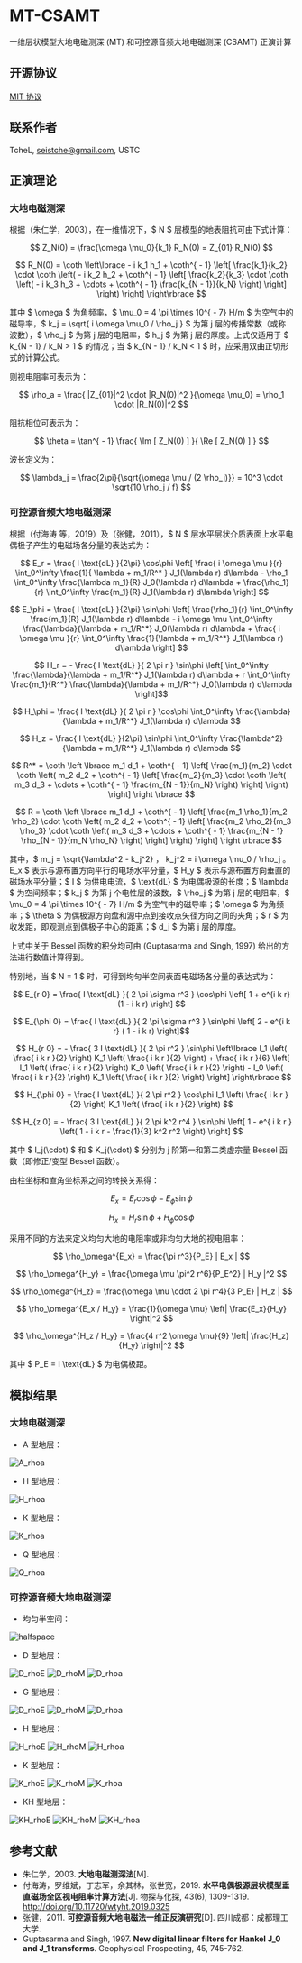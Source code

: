 # MT-CSAMT

一维层状模型大地电磁测深 (MT) 和可控源音频大地电磁测深 (CSAMT) 正演计算

## 开源协议

[MIT 协议](http://tchel.mit-license.org/)

## 联系作者

TcheL, seistche@gmail.com, USTC

## 正演理论

### 大地电磁测深

根据（朱仁学，2003），在一维情况下，$ N $ 层模型的地表阻抗可由下式计算：

$$ Z_N(0) = \frac{\omega \mu_0}{k_1} R_N(0) = Z_{01} R_N(0) $$

$$ R_N(0) = \coth \left\lbrace - i k_1 h_1 + \coth^{ - 1} \left[ \frac{k_1}{k_2} \cdot \coth \left( - i k_2 h_2 + \coth^{ - 1} \left[ \frac{k_2}{k_3} \cdot \coth \left( - i k_3 h_3 + \cdots + \coth^{ - 1} \frac{k_{N - 1}}{k_N} \right) \right] \right) \right] \right\rbrace $$

其中 $ \omega $ 为角频率，$ \mu_0 = 4 \pi \times 10^{ - 7} H/m $ 为空气中的磁导率，$ k_j = \sqrt{ i \omega \mu_0 / \rho_j } $ 为第 j 层的传播常数（或称波数），$ \rho_j $ 为第 j 层的电阻率，$ h_j $ 为第 j 层的厚度。上式仅适用于 $ k_{N - 1} / k_N > 1 $ 的情况；当 $ k_{N - 1} / k_N < 1 $ 时，应采用双曲正切形式的计算公式。

则视电阻率可表示为：

$$ \rho_a = \frac{ |Z_{01}|^2 \cdot |R_N(0)|^2 }{\omega \mu_0} = \rho_1 \cdot |R_N(0)|^2 ​$$

阻抗相位可表示为：

$$ \theta = \tan^{ - 1} \frac{ \Im [ Z_N(0) ] }{ \Re [ Z_N(0) ] } $$

波长定义为：

$$ \lambda_j = \frac{2\pi}{\sqrt{\omega \mu / (2 \rho_j)}} = 10^3 \cdot \sqrt{10 \rho_j / f} $$

### 可控源音频大地电磁测深

根据（付海涛 等，2019）及（张健，2011），$ N $ 层水平层状介质表面上水平电偶极子产生的电磁场各分量的表达式为：

$$ E_r = \frac{ I \text{dL} }{2\pi} \cos\phi \left[ \frac{ i \omega \mu }{r} \int_0^\infty \frac{1}{ \lambda + m_1/R^* } J_1(\lambda r) d\lambda - \rho_1 \int_0^\infty \frac{\lambda m_1}{R} J_0(\lambda r) d\lambda + \frac{\rho_1}{r} \int_0^\infty \frac{m_1}{R} J_1(\lambda r) d\lambda \right] ​$$

$$ E_\phi = \frac{ I \text{dL} }{2\pi} \sin\phi \left[ \frac{\rho_1}{r} \int_0^\infty \frac{m_1}{R} J_1(\lambda r) d\lambda - i \omega \mu \int_0^\infty \frac{\lambda}{\lambda + m_1/R^*} J_0(\lambda r) d\lambda + \frac{ i \omega \mu }{r} \int_0^\infty \frac{1}{\lambda + m_1/R^*} J_1(\lambda r) d\lambda \right] ​$$

$$ H_r = - \frac{ I \text{dL} }{ 2 \pi r } \sin\phi \left[ \int_0^\infty \frac{\lambda}{\lambda + m_1/R^*} J_1(\lambda r) d\lambda + r \int_0^\infty \frac{m_1}{R^*} \frac{\lambda}{\lambda + m_1/R^*} J_0(\lambda r) d\lambda \right] ​$$

$$ H_\phi = \frac{ I \text{dL} }{ 2 \pi r } \cos\phi \int_0^\infty \frac{\lambda}{\lambda + m_1/R^*} J_1(\lambda r) d\lambda $$

$$ H_z = \frac{ I \text{dL} }{2\pi} \sin\phi \int_0^\infty \frac{\lambda^2}{\lambda + m_1/R^*} J_1(\lambda r) d\lambda $$

$$ R^* = \coth \left \lbrace m_1 d_1 + \coth^{ - 1} \left[ \frac{m_1}{m_2} \cdot \coth \left( m_2 d_2 + \coth^{ - 1} \left[ \frac{m_2}{m_3} \cdot \coth \left( m_3 d_3 + \cdots + \coth^{ - 1} \frac{m_{N - 1}}{m_N} \right) \right] \right) \right] \right \rbrace $$

$$ R = \coth \left \lbrace m_1 d_1 + \coth^{ - 1} \left[ \frac{m_1 \rho_1}{m_2 \rho_2} \cdot \coth \left( m_2 d_2 + \coth^{ - 1} \left[ \frac{m_2 \rho_2}{m_3 \rho_3} \cdot \coth \left( m_3 d_3 + \cdots + \coth^{ - 1} \frac{m_{N - 1} \rho_{N - 1}}{m_N \rho_N} \right) \right] \right) \right] \right \rbrace $$

其中，$ m_j = \sqrt{\lambda^2 - k_j^2} $，$ k_j^2 = i \omega \mu_0 / \rho_j $。$ E_x $ 表示与源布置方向平行的电场水平分量，$ H_y $ 表示与源布置方向垂直的磁场水平分量；$ I $ 为供电电流，$ \text{dL} $ 为电偶极源的长度；$ \lambda $ 为空间频率；$ k_j $ 为第 j 个电性层的波数，$ \rho_j $ 为第 j 层的电阻率，$ \mu_0 = 4 \pi \times 10^{ - 7} H/m $ 为空气中的磁导率；$ \omega $ 为角频率；$ \theta $ 为偶极源方向盘和源中点到接收点矢径方向之间的夹角；$ r $ 为收发距，即观测点到偶极子中心的距离；$ d_j $ 为第 j 层的厚度。

上式中关于 Bessel 函数的积分均可由 (Guptasarma and Singh, 1997) 给出的方法进行数值计算得到。

特别地，当 $ N = 1 ​$ 时，可得到均匀半空间表面电磁场各分量的表达式为：

$$ E_{r 0} = \frac{ I \text{dL} }{ 2 \pi \sigma r^3 } \cos\phi \left[ 1 + e^{i k r} (1 - i k r) \right] $$

$$ E_{\phi 0} = \frac{ I \text{dL} }{ 2 \pi \sigma r^3 } \sin\phi \left[ 2 - e^{i k r} ( 1 - i k r) \right] ​$$

$$ H_{r 0} = - \frac{ 3 I \text{dL} }{ 2 \pi r^2 } \sin\phi \left\lbrace I_1 \left( \frac{ i k r }{2} \right) K_1 \left( \frac{ i k r }{2} \right) + \frac{ i k r }{6} \left[ I_1 \left( \frac{ i k r }{2} \right) K_0 \left( \frac{ i k r }{2} \right) - I_0 \left( \frac{ i k r }{2} \right) K_1 \left( \frac{ i k r }{2} \right) \right] \right\rbrace $$

$$ H_{\phi 0} = \frac{ I \text{dL} }{ 2 \pi r^2 } \cos\phi I_1 \left( \frac{ i k r }{2} \right) K_1 \left( \frac{ i k r  }{2} \right) $$

$$ H_{z 0} = - \frac{ 3 I \text{dL} }{ 2 \pi k^2 r^4 } \sin\phi \left[ 1 - e^{ i k r } \left( 1 - i k r - \frac{1}{3} k^2 r^2 \right) \right] $$

其中 $ I_j(\cdot) $ 和 $ K_j(\cdot) $ 分别为 j 阶第一和第二类虚宗量 Bessel 函数（即修正/变型 Bessel 函数）。

由柱坐标和直角坐标系之间的转换关系得：

$$ E_x = E_r \cos \phi - E_\phi \sin \phi ​$$

$$ H_x = H_r \sin \phi + H_\phi \cos \phi $$

采用不同的方法来定义均匀大地的电阻率或非均匀大地的视电阻率：

$$ \rho_\omega^{E_x} = \frac{\pi r^3}{P_E} | E_x | $$

$$ \rho_\omega^{H_y} = \frac{\omega \mu \pi^2 r^6}{P_E^2} | H_y |^2 $$

$$ \rho_\omega^{H_z} = \frac{\omega \mu \cdot 2 \pi r^4}{3 P_E} | H_z | $$

$$ \rho_\omega^{E_x / H_y} = \frac{1}{\omega \mu} \left| \frac{E_x}{H_y} \right|^2 $$

$$ \rho_\omega^{H_z / H_y} = \frac{4 r^2 \omega \mu}{9} \left| \frac{H_z}{H_y} \right|^2 $$

其中 $ P_E = I \text{dL} ​$ 为电偶极距。

## 模拟结果

### 大地电磁测深

- A 型地层：

![A_rhoa](MT/figures/A_rhoa.png)

- H 型地层：

![H_rhoa](MT/figures/H_rhoa.png)

- K 型地层：

![K_rhoa](MT/figures/K_rhoa.png)

- Q 型地层：

![Q_rhoa](MT/figures/Q_rhoa.png)

### 可控源音频大地电磁测深

- 均匀半空间：

![halfspace](CSAMT/figures/halfspace.png)

- D 型地层：

![D_rhoE](CSAMT/figures/D_rhoE.png)
![D_rhoM](CSAMT/figures/D_rhoM.png)
![D_rhoa](CSAMT/figures/D_rhoa.png)

- G 型地层：

![D_rhoE](CSAMT/figures/D_rhoE.png)
![D_rhoM](CSAMT/figures/D_rhoM.png)
![D_rhoa](CSAMT/figures/D_rhoa.png)

- H 型地层：

![H_rhoE](CSAMT/figures/H_rhoE.png)
![H_rhoM](CSAMT/figures/H_rhoM.png)
![H_rhoa](CSAMT/figures/H_rhoa.png)

- K 型地层：

![K_rhoE](CSAMT/figures/K_rhoE.png)
![K_rhoM](CSAMT/figures/K_rhoM.png)
![K_rhoa](CSAMT/figures/K_rhoa.png)

- KH 型地层：

![KH_rhoE](CSAMT/figures/KH_rhoE.png)
![KH_rhoM](CSAMT/figures/KH_rhoM.png)
![KH_rhoa](CSAMT/figures/KH_rhoa.png)

## 参考文献

- 朱仁学，2003. **大地电磁测深法**[M].
- 付海涛，罗维斌，丁志军，余其林，张世宽，2019. **水平电偶极源层状模型垂直磁场全区视电阻率计算方法**[J]. 物探与化探, 43(6), 1309-1319. http://doi.org/10.11720/wtyht.2019.0325
- 张健，2011. **可控源音频大地电磁法一维正反演研究**[D]. 四川成都：成都理工大学.
- Guptasarma and Singh, 1997. **New digital linear filters for Hankel J_0 and J_1 transforms**. Geophysical Prospecting, 45, 745-762.
